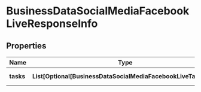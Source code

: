 # BusinessDataSocialMediaFacebookLiveResponseInfo


## Properties

| Name | Type | Description | Notes |
|------------ | ------------- | ------------- | -------------|
**tasks** | **List[Optional[BusinessDataSocialMediaFacebookLiveTaskInfo]]** | array of tasks |[optional]|